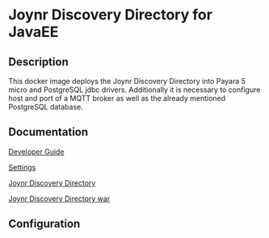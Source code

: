 # Joynr Discovery Directory for JavaEE

## Description
This docker image deploys the Joynr Discovery Directory into Payara 5 micro and PostgreSQL jdbc drivers. Additionally it is necessary to configure host and port of a MQTT broker as well as the already mentioned PostgreSQL database.

## Documentation
[Developer Guide](https://github.com/bmwcarit/joynr/blob/master/wiki/java.md)

[Settings](https://github.com/bmwcarit/joynr/blob/master/wiki/JavaSettings.md)

[Joynr Discovery Directory](https://github.com/bmwcarit/joynr/tree/master/java/backend-services/discovery-directory-jee)

[Joynr Discovery Directory war](https://mvnrepository.com/artifact/io.joynr.java.backend-services/discovery-directory-jee)

## Configuration
